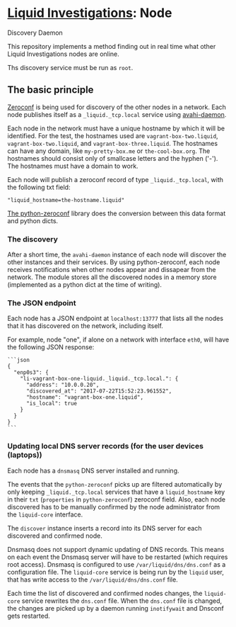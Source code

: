 # [Liquid Investigations](https://github.com/liquidinvestigations): Node
Discovery Daemon

This repository implements a method finding out in real time what other Liquid
Investigations nodes are online.

Ths discovery service must be run as `root`.


## The basic principle

[Zeroconf](https://en.wikipedia.org/wiki/Zero-configuration_networking) is
being used for discovery of the other nodes in a network. Each node publishes
itself as a `_liquid._tcp.local` service using
[avahi-daemon](https://packages.debian.org/jessie/avahi-daemon).

Each node in the network must have a unique hostname by which it will be
identified. For the test, the hostnames used are `vagrant-box-two.liquid`,
`vagrant-box-two.liquid`, and `vagrant-box-three.liquid`. The hostnames can
have any domain, like `my-pretty-box.me` or `the-cool-box.org`. The hostnames
should consist only of smallcase letters and the hyphen ('-'). The hostnames
must have a domain to work.

Each node will publish a zeroconf record of type `_liquid._tcp.local`, with the
following txt field:

    "liquid_hostname=the-hostname.liquid"

[The python-zeroconf](https://github.com/jstasiak/python-zeroconf) library does
the conversion between this data format and python dicts.


### The discovery

After a short time, the `avahi-daemon` instance of each node will discover the
other instances and their services. By using python-zeroconf, each node
receives notifications when other nodes appear and dissapear from the network.
The module stores all the discovered nodes in a memory store (implemented as a
python dict at the time of writing).


### The JSON endpoint

Each node has a JSON endpoint at `localhost:13777` that lists all the nodes
that it has discovered on the network, including itself.

For example, node "one", if alone on a network with interface `eth0`, will have
the following JSON response:

    ```json
    {
      "enp0s3": {
        "li-vagrant-box-one-liquid._liquid._tcp.local.": {
          "address": "10.0.0.20",
          "discovered_at": "2017-07-22T15:52:23.961552",
          "hostname": "vagrant-box-one.liquid",
          "is_local": true
        }
      }
    }
    ```


### Updating local DNS server records (for the user devices (laptops))

Each node has a `dnsmasq` DNS server installed and running.

The events that the `python-zeroconf` picks up are filtered automatically by
only keeping `_liquid._tcp.local` services that have a `liquid_hostname` key in
their `txt` (`properties` in `python-zeroconf`) zeroconf field.  Also, each
node discovered has to be manually confirmed by the node administrator from the
`liquid-core` interface.

The `discover` instance inserts a record into its DNS server for each
discovered and confirmed node.

Dnsmasq does not support dynamic updating of DNS records. This means on each
event the Dnsmasq server will have to be restarted (which requires root
access). Dnsmasq is configured to use `/var/liquid/dns/dns.conf` as a
configuration file. The `liquid-core` service is being run by the `liquid`
user, that has write access to the `/var/liquid/dns/dns.conf` file.

Each time the list of discovered and confirmed nodes changes, the `liquid-core`
service rewrites the `dns.conf` file. When the `dns.conf` file is changed, the
changes are picked up by a daemon running `inotifywait` and Dnsconf gets
restarted.
